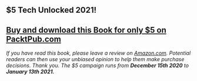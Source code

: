 ## $5 Tech Unlocked 2021!
[Buy and download this Book for only $5 on PacktPub.com](https://www.packtpub.com/product/learning-python-application-development/9781785889196)
-----
*If you have read this book, please leave a review on [Amazon.com](https://www.amazon.com/gp/product/1785889192).     Potential readers can then use your unbiased opinion to help them make purchase decisions. Thank you. The $5 campaign         runs from __December 15th 2020__ to __January 13th 2021.__*

